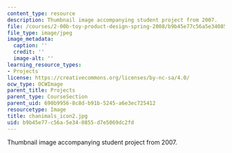 ```yaml
---
content_type: resource
description: Thumbnail image accompanying student project from 2007.
file: /courses/2-00b-toy-product-design-spring-2008/b9b45e77c56a5e340855d7e5069dc2fd_chanimals_icon2.jpg
file_type: image/jpeg
image_metadata:
  caption: ''
  credit: ''
  image-alt: ''
learning_resource_types:
- Projects
license: https://creativecommons.org/licenses/by-nc-sa/4.0/
ocw_type: OCWImage
parent_title: Projects
parent_type: CourseSection
parent_uid: 690b9956-8c8d-b91b-5245-a6e3ec725412
resourcetype: Image
title: chanimals_icon2.jpg
uid: b9b45e77-c56a-5e34-0855-d7e5069dc2fd
---
```

Thumbnail image accompanying student project from 2007.